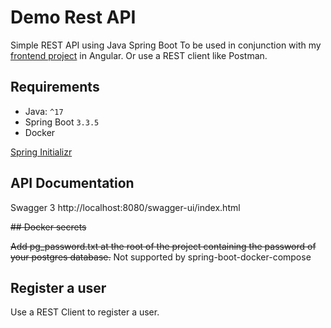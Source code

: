 # Demo Rest API

Simple REST API using Java Spring Boot
To be used in conjunction with my [frontend project](https://github.com/florend/angular-app) in Angular.
Or use a REST client like Postman.

## Requirements

- Java: `^17`
- Spring Boot `3.3.5`
- Docker

[Spring Initializr](https://start.spring.io/#!type=maven-project&language=java&platformVersion=3.3.5&packaging=jar&jvmVersion=17&groupId=com.example&artifactId=demo&name=demo&description=Demo%20project%20for%20Spring%20Boot&packageName=com.example.demo&dependencies=web,security,docker-compose,testcontainers,devtools,lombok,postgresql,data-jpa)

## API Documentation

Swagger 3
http://localhost:8080/swagger-ui/index.html

~~## Docker secrets~~

~~Add pg_password.txt at the root of the project containing the password of your postgres database.~~
Not supported by spring-boot-docker-compose

## Register a user

Use a REST Client to register a user.